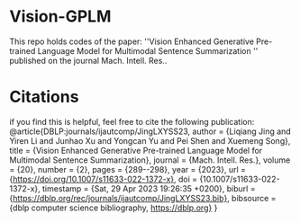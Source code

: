 # Vision-GPLM
This repo holds codes of the paper: ''Vision Enhanced Generative Pre-trained Language Model for Multimodal Sentence Summarization '' published on the journal Mach. Intell. Res..


# Citations
if you find this is helpful, feel free to cite the following publication:
@article{DBLP:journals/ijautcomp/JingLXYSS23,
  author       = {Liqiang Jing and
                  Yiren Li and
                  Junhao Xu and
                  Yongcan Yu and
                  Pei Shen and
                  Xuemeng Song},
  title        = {Vision Enhanced Generative Pre-trained Language Model for Multimodal
                  Sentence Summarization},
  journal      = {Mach. Intell. Res.},
  volume       = {20},
  number       = {2},
  pages        = {289--298},
  year         = {2023},
  url          = {https://doi.org/10.1007/s11633-022-1372-x},
  doi          = {10.1007/s11633-022-1372-x},
  timestamp    = {Sat, 29 Apr 2023 19:26:35 +0200},
  biburl       = {https://dblp.org/rec/journals/ijautcomp/JingLXYSS23.bib},
  bibsource    = {dblp computer science bibliography, https://dblp.org}
}
